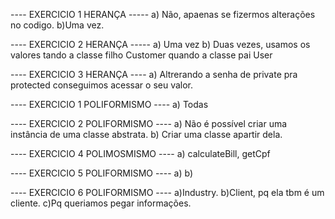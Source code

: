  ---- EXERCICIO 1 HERANÇA -----
 a) Não, apaenas se fizermos alterações no codigo.
 b)Uma vez.

 ---- EXERCICIO 2 HERANÇA -----
a) Uma vez
b) Duas vezes, usamos os valores tando a classe filho Customer quando a classe pai User

---- EXERCICIO 3 HERANÇA ----
a) Altrerando a senha de private pra protected conseguimos acessar o seu valor.

---- EXERCICIO 1 POLIFORMISMO ----
a) Todas

---- EXERCICIO 2 POLIFORMISMO ---- 
a) Não é possível criar uma instância de uma classe abstrata.
b) Criar uma classe apartir dela.

---- EXERCICIO 4 POLIMOSMISMO ---- 
a) calculateBill, getCpf

---- EXERCICIO 5 POLIFORMISMO ----
a)
b)

---- EXERCICIO 6 POLIFORMISMO ----
a)Industry.
b)Client, pq ela tbm é um cliente.
c)Pq queriamos pegar informações.